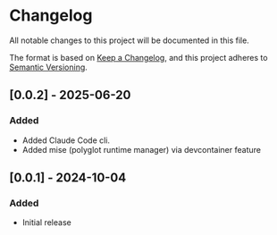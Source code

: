 # Changelog

All notable changes to this project will be documented in this file.

The format is based on [Keep a Changelog](https://keepachangelog.com/en/1.0.0/),
and this project adheres to [Semantic Versioning](https://semver.org/spec/v2.0.0.html).

## [0.0.2] - 2025-06-20

### Added

- Added Claude Code cli.
- Added mise (polyglot runtime manager) via devcontainer feature

## [0.0.1] - 2024-10-04

### Added

- Initial release